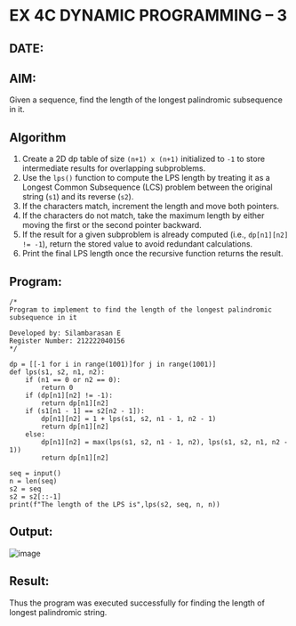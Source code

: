 # EX 4C DYNAMIC PROGRAMMING – 3
## DATE:
## AIM:
Given a sequence, find the length of the longest palindromic subsequence in it.

## Algorithm

1. Create a 2D dp table of size `(n+1) x (n+1)` initialized to `-1` to store intermediate results for overlapping subproblems.
2. Use the `lps()` function to compute the LPS length by treating it as a Longest Common Subsequence (LCS) problem between the original string (`s1`) and its reverse (`s2`).
3. If the characters match, increment the length and move both pointers.
4. If the characters do not match, take the maximum length by either moving the first or the second pointer backward.
5. If the result for a given subproblem is already computed (i.e., `dp[n1][n2] != -1`), return the stored value to avoid redundant calculations.
6. Print the final LPS length once the recursive function returns the result.

## Program:
```
/*
Program to implement to find the length of the longest palindromic subsequence in it

Developed by: Silambarasan E
Register Number: 212222040156
*/

dp = [[-1 for i in range(1001)]for j in range(1001)]
def lps(s1, s2, n1, n2):
    if (n1 == 0 or n2 == 0):
        return 0
    if (dp[n1][n2] != -1):
        return dp[n1][n2]
    if (s1[n1 - 1] == s2[n2 - 1]):
        dp[n1][n2] = 1 + lps(s1, s2, n1 - 1, n2 - 1)
        return dp[n1][n2]
    else:
        dp[n1][n2] = max(lps(s1, s2, n1 - 1, n2), lps(s1, s2, n1, n2 - 1))
        return dp[n1][n2]
        
seq = input()
n = len(seq)
s2 = seq
s2 = s2[::-1]
print(f"The length of the LPS is",lps(s2, seq, n, n))

```

## Output:

![image](https://github.com/user-attachments/assets/4fe2d055-9b39-4f07-9492-9213febbf50d)


## Result:
Thus the program was executed successfully for finding the length of longest palindromic string.
